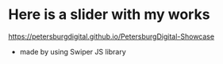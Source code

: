 # Here is a slider with my works
https://petersburgdigital.github.io/PetersburgDigital-Showcase
* made by using Swiper JS library
